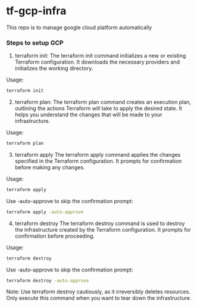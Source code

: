 # tf-gcp-infra
This repo is to manage google cloud platform automatically

### Steps to setup GCP

1. terraform init:
The terraform init command initializes a new or existing Terraform configuration. It downloads the necessary providers and initializes the working directory.

Usage:
```bash
terraform init
```

2. terraform plan:
The terraform plan command creates an execution plan, outlining the actions Terraform will take to apply the desired state. It helps you understand the changes that will be made to your infrastructure.

Usage:
```bash
terraform plan
```

3. terraform apply
The terraform apply command applies the changes specified in the Terraform configuration. It prompts for confirmation before making any changes.

Usage:
```bash
terraform apply
```
Use -auto-approve to skip the confirmation prompt:

```bash
terraform apply -auto-approve
```

4. terraform destroy
The terraform destroy command is used to destroy the infrastructure created by the Terraform configuration. It prompts for confirmation before proceeding.

Usage:
```bash
terraform destroy
```
Use -auto-approve to skip the confirmation prompt:

```bash
terraform destroy -auto-approve
```
Note: Use terraform destroy cautiously, as it irreversibly deletes resources. Only execute this command when you want to tear down the infrastructure.
